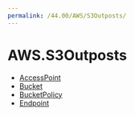 ```yaml
---
permalink: /44.00/AWS/S3Outposts/
---
```


# AWS.S3Outposts



* [AccessPoint](AccessPoint.md)
* [Bucket](Bucket.md)
* [BucketPolicy](BucketPolicy.md)
* [Endpoint](Endpoint.md)